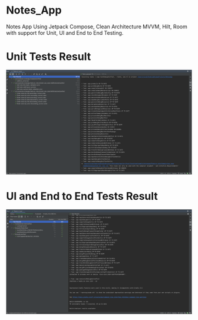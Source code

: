 # Notes_App
Notes App Using Jetpack Compose, Clean Architecture MVVM, Hilt, Room with support for Unit, UI and End to End Testing.

# Unit Tests Result
![alt text](https://github.com/VivekSharma811/Notes_App/blob/master/demo/Unit_Tests.png?raw=true)

# UI and End to End Tests Result
![alt text](https://github.com/VivekSharma811/Notes_App/blob/master/demo/UI_End_To_End_Tests.png?raw=true)
